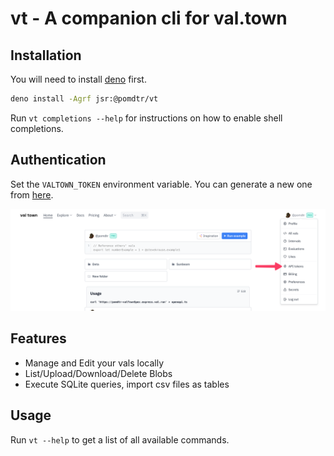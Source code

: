 # vt - A companion cli for val.town

## Installation

You will need to install [deno](https://deno.land/) first.

```bash
deno install -Agrf jsr:@pomdtr/vt
```

Run `vt completions --help` for instructions on how to enable shell completions.

## Authentication

Set the `VALTOWN_TOKEN` environment variable. You can generate a new one from [here](https://www.val.town/settings/api).

![Alt text](assets/authentication.png)

## Features

- Manage and Edit your vals locally
- List/Upload/Download/Delete Blobs
- Execute SQLite queries, import csv files as tables

## Usage

Run `vt --help` to get a list of all available commands.
